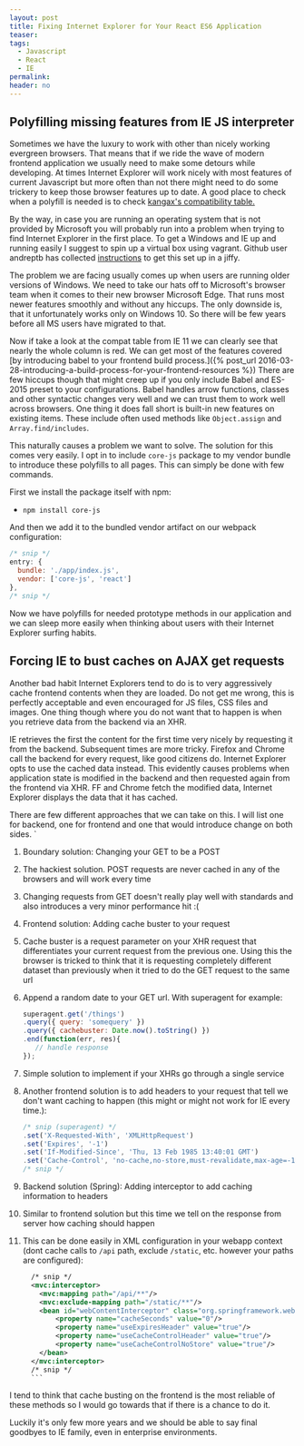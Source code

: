 ```yaml
---
layout: post
title: Fixing Internet Explorer for Your React ES6 Application
teaser:
tags:
  - Javascript
  - React
  - IE
permalink:
header: no
---
```


## Polyfilling missing features from IE JS interpreter

Sometimes we have the luxury to work with other than nicely working evergreen browsers. That means that if we ride the wave of modern frontend application we usually need to make some detours while developing. At times Internet Explorer will work nicely with most features of current Javascript but more often than not there might need to do some trickery to keep those browser features up to date. A good place to check when a polyfill is needed is to check [kangax's compatibility table.](https://kangax.github.io/compat-table/es6/)

By the way, in case you are running an operating system that is not provided by Microsoft you will probably run into a problem when trying to find Internet Explorer in the first place. To get a Windows and IE up and running easily I suggest to spin up a virtual box using vagrant. Github user andreptb has collected [instructions](https://gist.github.com/andreptb/57e388df5e881937e62a) to get this set up in a jiffy.

The problem we are facing usually comes up when users are running older versions of Windows. We need to take our hats off to Microsoft's browser team when it comes to their new browser Microsoft Edge. That runs most newer features smoothly and without any hiccups. The only downside is, that it unfortunately works only on Windows 10. So there will be few years before all MS users have migrated to that.

Now if take a look at the compat table from IE 11 we can clearly see that nearly the whole column is red. We can get most of the features covered [by introducing babel to your frontend build process.]({% post_url 2016-03-28-introducing-a-build-process-for-your-frontend-resources %}) There are few hiccups though that might creep up if you only include Babel and ES-2015 preset to your configurations. Babel handles arrow functions, classes and other syntactic changes very well and we can trust them to work well across browsers. One thing it does fall short is built-in new features on existing items. These include often used methods like `Object.assign` and `Array.find/includes`.

This naturally causes a problem we want to solve. The solution for this comes very easily. I opt in to include `core-js` package to my vendor bundle to introduce these polyfills to all pages. This can simply be done with few commands.

First we install the package itself with npm:

* `npm install core-js`

And then we add it to the bundled vendor artifact on our webpack configuration:

```javascript
/* snip */
entry: {
  bundle: './app/index.js',
  vendor: ['core-js', 'react']
},
/* snip */
```

Now we have polyfills for needed prototype methods in our application and we can sleep more easily when thinking about users with their Internet Explorer surfing habits.

## Forcing IE to bust caches on AJAX get requests

Another bad habit Internet Explorers tend to do is to very aggressively cache frontend contents when they are loaded. Do not get me wrong, this is perfectly acceptable and even encouraged for JS files, CSS files and images. One thing though where you do not want that to happen is when you retrieve data from the backend via an XHR.

IE retrieves the first the content for the first time very nicely by requesting it from the backend. Subsequent times are more tricky. Firefox and Chrome call the backend for every request, like good citizens do. Internet Explorer opts to use the cached data instead. This evidently causes problems when application state is modified in the backend and then requested again from the frontend via XHR. FF and Chrome fetch the modified data, Internet Explorer displays the data that it has cached.

There are few different approaches that we can take on this. I will list one for backend, one for frontend and one that would introduce change on both sides. `

1. Boundary solution: Changing your GET to be a POST
  1. The hackiest solution. POST requests are never cached in any of the browsers and will work every time
  2. Changing requests from GET doesn't really play well with standards and also introduces a very minor performance hit :(

2. Frontend solution: Adding cache buster to your request
  1. Cache buster is a request parameter on your XHR request that differentiates your current request from the previous one. Using this the browser is tricked to think that it is requesting completely different dataset than previously when it tried to do the GET request to the same url
  2. Append a random date to your GET url. With superagent for example:

        ```javascript
        superagent.get('/things')
        .query({ query: 'somequery' })
        .query({ cachebuster: Date.now().toString() })
        .end(function(err, res){
           // handle response
        });
        ```

  3. Simple solution to implement if your XHRs go through a single service
  4. Another frontend solution is to add headers to your request that tell we don't want caching to happen (this might or might not work for IE every time.):

      ```javascript
      /* snip (superagent) */
      .set('X-Requested-With', 'XMLHttpRequest')
      .set('Expires', '-1')
      .set('If-Modified-Since', 'Thu, 13 Feb 1985 13:40:01 GMT')
      .set('Cache-Control', 'no-cache,no-store,must-revalidate,max-age=-1,private')
      /* snip */
      ````

3. Backend solution (Spring): Adding interceptor to add caching information to headers
  1. Similar to frontend solution but this time we tell on the response from server how caching should happen
  2. This can be done easily in XML configuration in your webapp context (dont cache calls to `/api` path, exclude `/static`, etc. however your paths are configured):

        ```xml
          /* snip */
          <mvc:interceptor>
            <mvc:mapping path="/api/**"/>
            <mvc:exclude-mapping path="/static/**"/>
            <bean id="webContentInterceptor" class="org.springframework.web.servlet.mvc.WebContentInterceptor">
                <property name="cacheSeconds" value="0"/>
                <property name="useExpiresHeader" value="true"/>
                <property name="useCacheControlHeader" value="true"/>
                <property name="useCacheControlNoStore" value="true"/>
            </bean>
          </mvc:interceptor>
          /* snip */
          ```

I tend to think that cache busting on the frontend is the most reliable of these methods so I would go towards that if there is a chance to do it.

Luckily it's only few more years and we should be able to say final goodbyes to IE family, even in enterprise environments.
